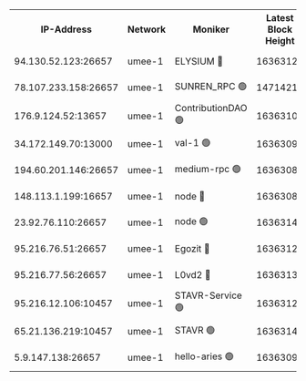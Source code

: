 


<table><tr><th>IP-Address</th><th>Network</th><th>Moniker</th><th>Latest Block Height</th><th>Earliest Block Height</th><th>Catching Up</th><th>Tx Index</th><th>Voting Power</th><th>Scan Time</th></tr><tr><td>94.130.52.123:26657</td><td>umee-1</td><td>ELYSIUM 🔴</td><td>16363127</td><td>3216011</td><td>False</td><td>off</td><td>27386829</td><td>2025-02-25T15:10:06.088383810UTC</td></tr><tr><td>78.107.233.158:26657</td><td>umee-1</td><td>SUNREN_RPC 🟢</td><td>14714211</td><td>13338194</td><td>False</td><td>on</td><td>0</td><td>2025-02-25T15:08:11.177025356UTC</td></tr><tr><td>176.9.124.52:13657</td><td>umee-1</td><td>ContributionDAO 🟢</td><td>16363103</td><td>13924595</td><td>False</td><td>on</td><td>0</td><td>2025-02-25T15:07:52.202109636UTC</td></tr><tr><td>34.172.149.70:13000</td><td>umee-1</td><td>val-1 🟢</td><td>16363099</td><td>14743001</td><td>False</td><td>off</td><td>0</td><td>2025-02-25T15:07:28.032501255UTC</td></tr><tr><td>194.60.201.146:26657</td><td>umee-1</td><td>medium-rpc 🟢</td><td>16363085</td><td>15489235</td><td>False</td><td>on</td><td>0</td><td>2025-02-25T15:06:11.521551883UTC</td></tr><tr><td>148.113.1.199:16657</td><td>umee-1</td><td>node 🔴</td><td>16363083</td><td>15872248</td><td>False</td><td>off</td><td>1666214</td><td>2025-02-25T15:06:02.249601056UTC</td></tr><tr><td>23.92.76.110:26657</td><td>umee-1</td><td>node 🟢</td><td>16363147</td><td>16142001</td><td>False</td><td>on</td><td>0</td><td>2025-02-25T15:11:53.891236059UTC</td></tr><tr><td>95.216.76.51:26657</td><td>umee-1</td><td>Egozit 🔴</td><td>16363127</td><td>16263127</td><td>False</td><td>off</td><td>38669909</td><td>2025-02-25T15:10:05.849129263UTC</td></tr><tr><td>95.216.77.56:26657</td><td>umee-1</td><td>L0vd2 🔴</td><td>16363138</td><td>16263138</td><td>False</td><td>off</td><td>38565211</td><td>2025-02-25T15:11:07.368040631UTC</td></tr><tr><td>95.216.12.106:10457</td><td>umee-1</td><td>STAVR-Service 🟢</td><td>16363124</td><td>16306001</td><td>False</td><td>on</td><td>0</td><td>2025-02-25T15:09:45.062094075UTC</td></tr><tr><td>65.21.136.219:10457</td><td>umee-1</td><td>STAVR 🟢</td><td>16363140</td><td>16360001</td><td>False</td><td>on</td><td>0</td><td>2025-02-25T15:11:15.890121240UTC</td></tr><tr><td>5.9.147.138:26657</td><td>umee-1</td><td>hello-aries 🟢</td><td>16363098</td><td>16360461</td><td>False</td><td>off</td><td>0</td><td>2025-02-25T15:07:24.722784656UTC</td></tr></table>